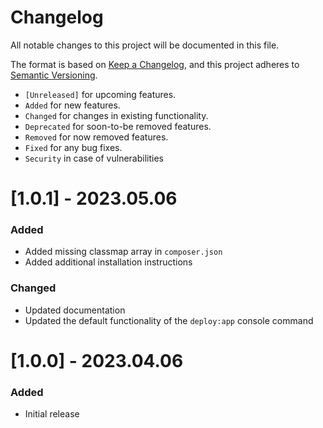 # Changelog

All notable changes to this project will be documented in this file.

The format is based on [Keep a Changelog](https://keepachangelog.com/en/1.0.0/),
and this project adheres to [Semantic Versioning](https://semver.org/spec/v2.0.0.html).

- `[Unreleased]` for upcoming features.
- `Added` for new features.
- `Changed` for changes in existing functionality.
- `Deprecated` for soon-to-be removed features.
- `Removed` for now removed features.
- `Fixed` for any bug fixes.
- `Security` in case of vulnerabilities

# [1.0.1] - 2023.05.06

### Added

- Added missing classmap array in `composer.json`
- Added additional installation instructions

### Changed

- Updated documentation
- Updated the default functionality of the `deploy:app` console command

# [1.0.0] - 2023.04.06

### Added

- Initial release
